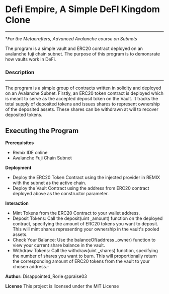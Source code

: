 #  Defi Empire, A Simple DeFI Kingdom Clone
---
**For the Metacrafters, Advanced Avalanche course on Subnets*

The program is a simple vault and ERC20 contract deployed on an avalanche fuji chain subnet. The purpose of this program is to demonsrate how vaults work in DeFi.

### Description
---
The program is a simple group of contracts written in solidity and deployed on an Avalanche Subnet. Firstly, an ERC20 token contract is deployed which is meant to serve as the accepted deposit token on the Vault. It tracks the total supply of deposited tokens and issues shares to represent ownership of the deposited assets. These shares can be withdrawn at will to recover deposited tokens.

## Executing the Program


**Prerequisites**
- Remix IDE online 
- Avalanche Fuji Chain Subnet

**Deployment**
- Deploy the ERC20 Token Contract using the injected provider in REMIX with the subnet as the active chain.
- Deploy the Vault Contract using the address from ERC20 contract deployed above as the constructor parameter.

**Interaction**
- Mint Tokens from the ERC20 Contract to your wallet address.
- Deposit Tokens: Call the deposit(uint _amount) function on the deployed contract, specifying the amount of ERC20 tokens you want to deposit. This will mint shares representing your ownership in the vault's pooled assets.
- Check Your Balance: Use the balanceOf(address _owner) function to view your current share balance in the vault.
- Withdraw Tokens: Call the withdraw(uint _shares) function, specifying the number of shares you want to burn. This will proportionally return the corresponding amount of ERC20 tokens from the vault to your chosen address.- 

**Author:** Disappointed_Rorie @praise03

**License**
This project is licensed under the MIT License
